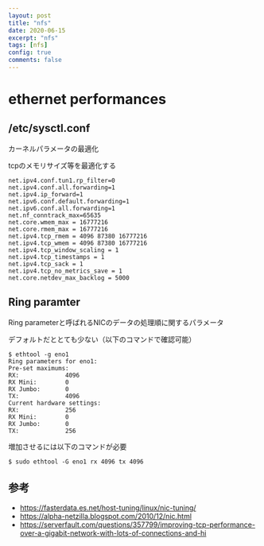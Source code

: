 ```yaml
---
layout: post
title: "nfs"
date: 2020-06-15
excerpt: "nfs"
tags: [nfs]
config: true
comments: false
---
```


# ethernet performances

## /etc/sysctl.conf
カーネルパラメータの最適化  


tcpのメモリサイズ等を最適化する  

```console
net.ipv4.conf.tun1.rp_filter=0
net.ipv4.conf.all.forwarding=1
net.ipv4.ip_forward=1
net.ipv6.conf.default.forwarding=1
net.ipv6.conf.all.forwarding=1
net.nf_conntrack_max=65635
net.core.wmem_max = 16777216
net.core.rmem_max = 16777216
net.ipv4.tcp_rmem = 4096 87380 16777216
net.ipv4.tcp_wmem = 4096 87380 16777216
net.ipv4.tcp_window_scaling = 1
net.ipv4.tcp_timestamps = 1
net.ipv4.tcp_sack = 1
net.ipv4.tcp_no_metrics_save = 1
net.core.netdev_max_backlog = 5000
```

## Ring paramter
Ring parameterと呼ばれるNICのデータの処理順に関するパラメータ  

デフォルトだととても少ない（以下のコマンドで確認可能）  

```console
$ ethtool -g eno1
Ring parameters for eno1:
Pre-set maximums:
RX:             4096
RX Mini:        0
RX Jumbo:       0
TX:             4096
Current hardware settings:
RX:             256
RX Mini:        0
RX Jumbo:       0
TX:             256
```

増加させるには以下のコマンドが必要

```console
$ sudo ethtool -G eno1 rx 4096 tx 4096
```
 
## 参考
 - https://fasterdata.es.net/host-tuning/linux/nic-tuning/
 - https://alpha-netzilla.blogspot.com/2010/12/nic.html
 - https://serverfault.com/questions/357799/improving-tcp-performance-over-a-gigabit-network-with-lots-of-connections-and-hi
